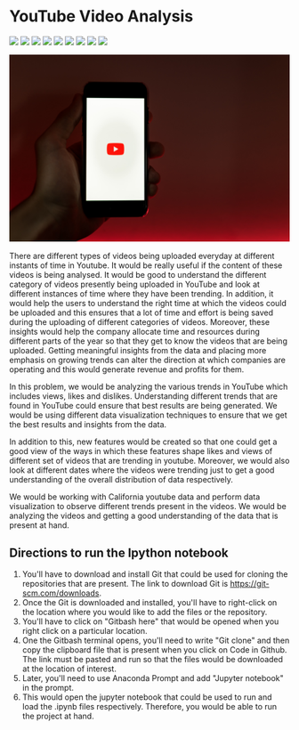 # YouTube Video Analysis

[![](https://img.shields.io/badge/Python-FFD43B?style=for-the-badge&logo=python&logoColor=darkgreen)](https://www.python.org)  [![](https://img.shields.io/badge/TensorFlow-FF6F00?style=for-the-badge&logo=TensorFlow&logoColor=white)](https://www.tensorflow.org) [![](https://img.shields.io/badge/scikit_learn-F7931E?style=for-the-badge&logo=scikit-learn&logoColor=white)](https://scikit-learn.org/stable/) [![](https://img.shields.io/badge/SciPy-654FF0?style=for-the-badge&logo=SciPy&logoColor=white)](https://www.scipy.org) [![](https://img.shields.io/badge/Numpy-777BB4?style=for-the-badge&logo=numpy&logoColor=white)](https://numpy.org) [![](https://img.shields.io/badge/Pandas-2C2D72?style=for-the-badge&logo=pandas&logoColor=white)](https://pandas.pydata.org)  [![](https://img.shields.io/badge/Plotly-239120?style=for-the-badge&logo=plotly&logoColor=white)](https://plotly.com) [![](https://img.shields.io/badge/Keras-D00000?style=for-the-badge&logo=Keras&logoColor=white)](https://keras.io) [![](https://img.shields.io/badge/conda-342B029.svg?&style=for-the-badge&logo=anaconda&logoColor=white)](https://www.anaconda.com)

![alt text](szabo-viktor-UfseYCHvIH0-unsplash.jpg)

There are different types of videos being uploaded everyday at different instants of time in Youtube. It would be really useful if the content of these videos is being analysed. It would be good to understand the different category of videos presently being uploaded in YouTube and look at different instances of time where they have been trending. In addition, it would help the users to understand the right time at which the videos could be uploaded and this ensures that a lot of time and effort is being saved during the uploading of different categories of videos. Moreover, these insights would help the company allocate time and resources during different parts of the year so that they get to know the videos that are being uploaded. Getting meaningful insights from the data and placing more emphasis on growing trends can alter the direction at which companies are operating and this would generate revenue and profits for them.

In this problem, we would be analyzing the various trends in YouTube which includes views, likes and dislikes. Understanding different trends that are found in YouTube could ensure that best results are being generated. We would be using different data visualization techniques to ensure that we get the best results and insights from the data.

In addition to this, new features would be created so that one could get a good view of the ways in which these features shape likes and views of different set of videos that are trending in youtube. Moreover, we would also look at different dates where the videos were trending just to get a good understanding of the overall distribution of data respectively. 

We would be working with California youtube data and perform data visualization to observe different trends present in the videos. We would be analyzing the videos and getting a good understanding of the data that is present at hand. 

## Directions to run the Ipython notebook 

1. You'll have to download and install Git that could be used for cloning the repositories that are present. The link to download Git is https://git-scm.com/downloads.
2. Once the Git is downloaded and installed, you'll have to right-click on the location where you would like to add the files or the repository. 
3. You'll have to click on "Gitbash here" that would be opened when you right click on a particular location. 
4. One the Gitbash terminal opens, you'll need to write "Git clone" and then copy the clipboard file that is present when you click on Code in Github. The link must be pasted and run so that the files would be downloaded at the location of interest. 
5. Later, you'll need to use Anaconda Prompt and add "Jupyter notebook" in the prompt. 
6. This would open the jupyter notebook that could be used to run and load the .ipynb files respectively. Therefore, you would be able to run the project at hand. 
